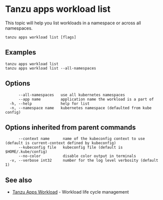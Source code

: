 # Tanzu apps workload list

This topic will help you list workloads in a namespace or across all namespaces.

```
tanzu apps workload list [flags]
```

## <a id="examples"></a>Examples

```
tanzu apps workload list
tanzu apps workload list --all-namespaces
```

## <a id="options"></a>Options

```
      --all-namespaces   use all kubernetes namespaces
      --app name         application name the workload is a part of
  -h, --help             help for list
  -n, --namespace name   kubernetes namespace (defaulted from kube config)
```

## <a id="options inherited from parent commands"></a>Options inherited from parent commands

```
      --context name      name of the kubeconfig context to use (default is current-context defined by kubeconfig)
      --kubeconfig file   kubeconfig file (default is $HOME/.kube/config)
      --no-color          disable color output in terminals
  -v, --verbose int32     number for the log level verbosity (default 1)
```

## See also

* [Tanzu Apps Workload](tanzu_apps_workload.md) - Workload life cycle management
